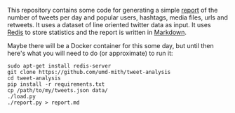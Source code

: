 This repository contains some code for generating a simple [report] of the
number of tweets per day and popular users, hashtags, media files, urls and
retweets.  It uses a dataset of line oriented twitter data as input. It uses
[Redis] to store statistics and the report is written in [Markdown].

Maybe there will be a Docker container for this some day, but until then here's
what you will need to do (or approximate) to run it:

```
sudo apt-get install redis-server
git clone https://github.com/umd-mith/tweet-analysis
cd tweet-analysis
pip install -r requirements.txt 
cp /path/to/my/tweets.json data/
./load.py
./report.py > report.md
```

[MITH]: http://mith.umd.edu
[report]: https://github.com/edsu/ferguson-analysis/blob/master/report.md
[Redis]: http://redis.io
[Markdown]: https://en.wikipedia.org/wiki/Markdown
[Maryland Institute for Technology in the Humanities]: http://mith.umd.edu
